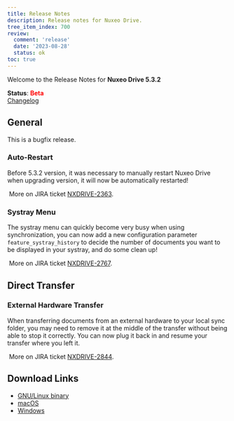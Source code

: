 ```yaml
---
title: Release Notes
description: Release notes for Nuxeo Drive.
tree_item_index: 700
review:
  comment: 'release'
  date: '2023-08-28'
  status: ok
toc: true
---
```


Welcome to the Release Notes for **Nuxeo Drive 5.3.2**

**Status**: <font color="#ff0000">**Beta**</font> </br>
<i class="fa fa-long-arrow-right" aria-hidden="true"></i> [Changelog](https://github.com/nuxeo/nuxeo-drive/blob/master/docs/changes/5.3.2.md)

## General

This is a bugfix release.

### Auto-Restart

Before 5.3.2 version, it was necessary to manually restart Nuxeo Drive when upgrading version, it will now be automatically restarted!

<i class="fa fa-long-arrow-right" aria-hidden="true"></i>&nbsp;More on JIRA ticket [NXDRIVE-2363](https://jira.nuxeo.com/browse/NXDRIVE-2363).

### Systray Menu

The systray menu can quickly become very busy when using synchronization, you can now add a new configuration parameter `feature_systray_history` to decide the number of documents you want to be displayed in your systray, and do some clean up!

<i class="fa fa-long-arrow-right" aria-hidden="true"></i>&nbsp;More on JIRA ticket [NXDRIVE-2767](https://jira.nuxeo.com/browse/NXDRIVE-2767).

## Direct Transfer

### External Hardware Transfer

When transferring documents from an external hardware to your local sync folder, you may need to remove it at the middle of the transfer without being able to stop it correctly. You can now plug it back in and resume your transfer where you left it.

<i class="fa fa-long-arrow-right" aria-hidden="true"></i>&nbsp;More on JIRA ticket [NXDRIVE-2844](https://jira.nuxeo.com/browse/NXDRIVE-2844).


## Download Links

- [GNU/Linux binary](https://community.nuxeo.com/static/drive-updates/beta/nuxeo-drive-5.3.2-x86_64.AppImage)
- [macOS](https://community.nuxeo.com/static/drive-updates/beta/nuxeo-drive-5.3.2.dmg)
- [Windows](https://community.nuxeo.com/static/drive-updates/beta/nuxeo-drive-5.3.2.exe)
